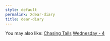 ```yaml
---
style: default
permalink: Xdear-diary
title: dear-diary
---
```

You may also like:
[Chasing Tails](http://scp-wiki.net/chasing-tails)
[Wednesday - 4](http://scp-wiki.net/wednesday-4)